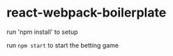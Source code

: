 # react-webpack-boilerplate
run 'npm install' to setup  

run `npm start` to start the betting game
